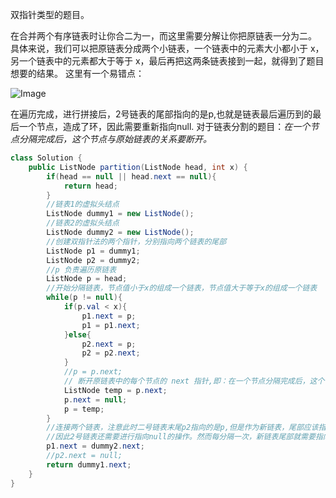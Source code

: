 双指针类型的题目。

在合并两个有序链表时让你合二为一，而这里需要分解让你把原链表一分为二。
具体来说，我们可以把原链表分成两个小链表，一个链表中的元素大小都小于 x，另一个链表中的元素都大于等于 x，最后再把这两条链表接到一起，就得到了题目想要的结果。
这里有一个易错点：

![Image](https://github.com/user-attachments/assets/8deeda9f-28da-47ba-8f3f-cc600882e70a)

在遍历完成，进行拼接后，2号链表的尾部指向的是p,也就是链表最后遍历到的最后一个节点，造成了环，因此需要重新指向null.
对于链表分割的题目：*在一个节点分隔完成后，这个节点与原始链表的关系要断开。*

```java
class Solution {
    public ListNode partition(ListNode head, int x) {
        if(head == null || head.next == null){
            return head;
        }
        //链表1的虚拟头结点
        ListNode dummy1 = new ListNode();
        //链表2的虚拟头结点
        ListNode dummy2 = new ListNode();
        //创建双指针法的两个指针，分别指向两个链表的尾部
        ListNode p1 = dummy1;
        ListNode p2 = dummy2;
        //p 负责遍历原链表
        ListNode p = head;
        //开始分隔链表，节点值小于x的组成一个链表，节点值大于等于x的组成一个链表
        while(p != null){
            if(p.val < x){
                p1.next = p;
                p1 = p1.next;
            }else{
                p2.next = p;
                p2 = p2.next;
            }           
            //p = p.next;
            // 断开原链表中的每个节点的 next 指针,即：在一个节点分隔完成后，这个节点与原始链表的关系要断开。
            ListNode temp = p.next;
            p.next = null;
            p = temp;
        }
        //连接两个链表，注意此时二号链表末尾p2指向的是p,但是作为新链表，尾部应该指向null否则就会产生环
        //因此2号链表还需要进行指向null的操作。然而每分隔一次，新链表尾部就需要指向null一次，这个操作更符合逻辑。
        p1.next = dummy2.next;
        //p2.next = null;
        return dummy1.next;
    }
}
```
